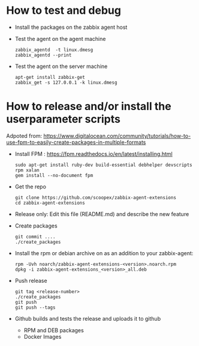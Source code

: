 # How to test and debug

 * Install the packages on the zabbix agent host
 * Test the agent on the agent machine

   ```
   zabbix_agentd  -t linux.dmesg
   zabbix_agentd --print
   ```
 * Test the agent on the server machine

   ```
   apt-get install zabbix-get
   zabbix_get -s 127.0.0.1 -k linux.dmesg
   ```

# How to release and/or install the userparameter scripts

   Adpoted from: https://www.digitalocean.com/community/tutorials/how-to-use-fpm-to-easily-create-packages-in-multiple-formats

 * Install FPM : https://fpm.readthedocs.io/en/latest/installing.html
   ```
   sudo apt-get install ruby-dev build-essential debhelper devscripts rpm xalan
   gem install --no-document fpm
   ```
 * Get the repo
   ```
   git clone https://github.com/scoopex/zabbix-agent-extensions
   cd zabbix-agent-extensions
   ```
 * Release only: Edit this file (README.md) and describe the new feature
 * Create packages
   ```
   git commit ....
   ./create_packages
   ```
 * Install the rpm or debian archive on as an addition to your zabbix-agent:

   ```
   rpm -Uvh noarch/zabbix-agent-extensions-<version>.noarch.rpm
   dpkg -i zabbix-agent-extensions_<version>_all.deb
   ```
 * Push release
   ```
   git tag <release-number>
   ./create_packages
   git push
   git push --tags
   ```
 * Github builds and tests the release and uploads it to github
    * RPM and DEB packages
    * Docker Images

